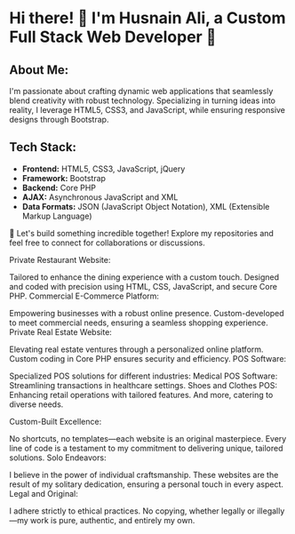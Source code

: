 # Hi there! 👋 I'm Husnain Ali, a Custom Full Stack Web Developer 🚀

## About Me:
I'm passionate about crafting dynamic web applications that seamlessly blend creativity with robust technology. Specializing in turning ideas into reality, I leverage HTML5, CSS3, and JavaScript, while ensuring responsive designs through Bootstrap.

## Tech Stack:
- **Frontend:** HTML5, CSS3, JavaScript, jQuery
- **Framework:** Bootstrap
- **Backend:** Core PHP
- **AJAX:** Asynchronous JavaScript and XML
- **Data Formats:** JSON (JavaScript Object Notation), XML (Extensible Markup Language)

🌟 Let's build something incredible together! Explore my repositories and feel free to connect for collaborations or discussions.


Private Restaurant Website:

Tailored to enhance the dining experience with a custom touch.
Designed and coded with precision using HTML, CSS, JavaScript, and secure Core PHP.
Commercial E-Commerce Platform:

Empowering businesses with a robust online presence.
Custom-developed to meet commercial needs, ensuring a seamless shopping experience.
Private Real Estate Website:

Elevating real estate ventures through a personalized online platform.
Custom coding in Core PHP ensures security and efficiency.
POS Software:

Specialized POS solutions for different industries:
Medical POS Software: Streamlining transactions in healthcare settings.
Shoes and Clothes POS: Enhancing retail operations with tailored features.
And more, catering to diverse needs.

Custom-Built Excellence:

No shortcuts, no templates—each website is an original masterpiece.
Every line of code is a testament to my commitment to delivering unique, tailored solutions.
Solo Endeavors:

I believe in the power of individual craftsmanship.
These websites are the result of my solitary dedication, ensuring a personal touch in every aspect.
Legal and Original:

I adhere strictly to ethical practices.
No copying, whether legally or illegally—my work is pure, authentic, and entirely my own.
